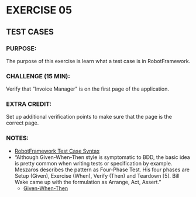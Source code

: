 # EXERCISE 05
## TEST CASES
### PURPOSE:
The purpose of this exercise is learn what a test case is in RobotFramework.

### CHALLENGE (15 MIN):
Verify that "Invoice Manager" is on the first page of the application.

### EXTRA CREDIT:
Set up additional verification points to make sure that the page is the correct page.

### NOTES:
- [RobotFramework Test Case Syntax](http://robotframework.org/robotframework/latest/RobotFrameworkUserGuide.html#test-case-syntax)
- “Although Given-When-Then style is symptomatic to BDD, the basic idea is pretty common when writing tests or specification by example. Meszaros describes the pattern as Four-Phase Test. His four phases are Setup (Given), Exercise (When), Verify (Then) and Teardown [5]. Bill Wake came up with the formulation as Arrange, Act, Assert.”
  - [Given-When-Then](https://martinfowler.com/bliki/GivenWhenThen.html)
